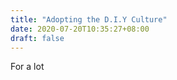 ```yaml
---
title: "Adopting the D.I.Y Culture"
date: 2020-07-20T10:35:27+08:00
draft: false
---
```


For a lot
